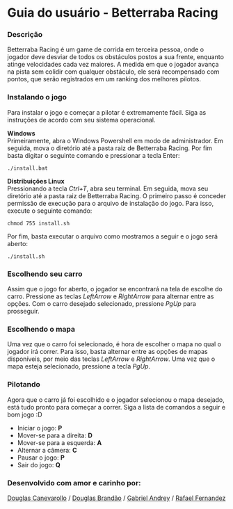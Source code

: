 # Guia do usuário - Betterraba Racing

### Descrição

Betterraba Racing é um game de corrida em terceira pessoa, onde o jogador deve desviar de todos os obstáculos postos a sua frente, enquanto atinge velocidades cada vez maiores. A medida em que o jogador avança na pista sem colidir com qualquer obstáculo, ele será recompensado com pontos, que serão registrados em um ranking dos melhores pilotos.

### Instalando o jogo
Para instalar o jogo e começar a pilotar é extremamente fácil. Siga as instruções de acordo com seu sistema operacional.

**Windows**
</br>
Primeiramente, abra o Windows Powershell em modo de administrador. Em seguida, mova o diretório até a pasta raiz de Betterraba Racing. Por fim basta digitar o seguinte comando e pressionar a tecla Enter:

```./install.bat```

**Distribuições Linux**
</br>
Pressionando a tecla *Ctrl+T*, abra seu terminal. Em seguida, mova seu diretório até a pasta raiz de Betterraba Racing. O primeiro passo é conceder permissão de execução para o arquivo de instalação do jogo. Para isso, execute o seguinte comando:

```chmod 755 install.sh ```

Por fim, basta executar o arquivo como mostramos a seguir e o jogo será aberto:

```./install.sh```

### Escolhendo seu carro
Assim que o jogo for aberto, o jogador se encontrará na tela de escolhe do carro. Pressione as teclas *LeftArrow* e *RightArrow* para alternar entre as opções. Com o carro desejado selecionado, pressione *PgUp* para prosseguir.

### Escolhendo o mapa
Uma vez que o carro foi selecionado, é hora de escolher o mapa no qual o jogador irá correr. Para isso, basta alternar entre as opções de mapas disponíveis, por meio das teclas *LeftArrow* e *RightArrow*. Uma vez que o mapa esteja selecionado, pressione a tecla *PgUp*.

### Pilotando
Agora que o carro já foi escolhido e o jogador selecionou o mapa desejado, está tudo pronto para começar a correr. Siga a lista de comandos a seguir e bom jogo :D

- Iniciar o jogo: **P**
- Mover-se para a direita: **D**
- Mover-se para a esquerda: **A**
- Alternar a câmera: **C**
- Pausar o jogo: **P**
- Sair do jogo: **Q**

### Desenvolvido com amor e carinho por:
[Douglas Canevarollo](https://github.com/dcanevarollo)  /  [Douglas Brandão](https://github.com/douglasbrandao21)  /  [Gabriel Andrey](https://github.com/gandrey77) /  [Rafael Fernandez](https://github.com/rafaelfernandezcampos)
